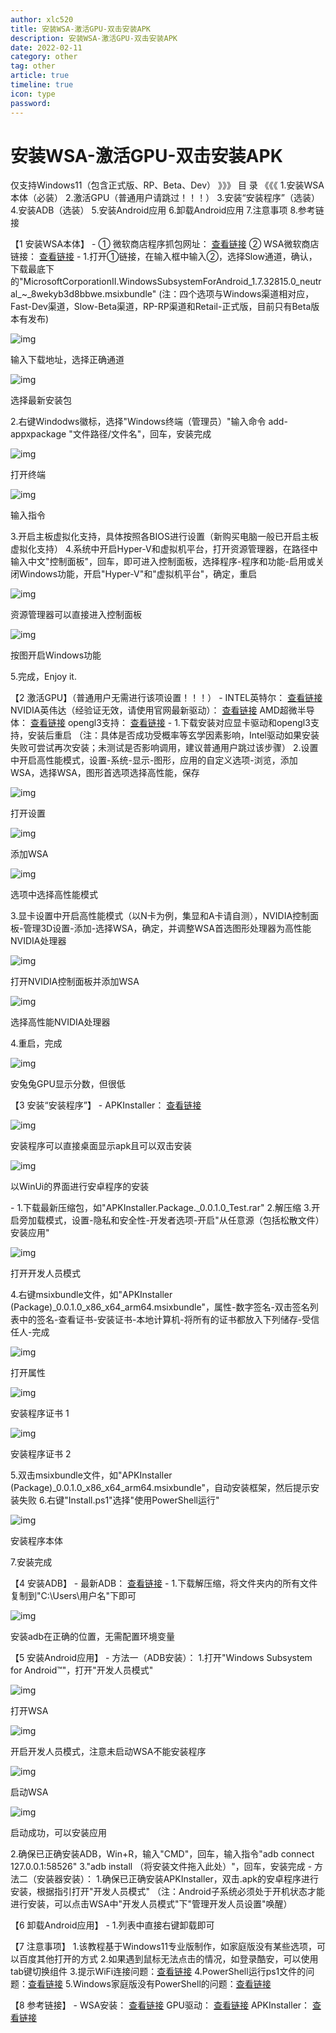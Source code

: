 ```yaml
---
author: xlc520
title: 安装WSA-激活GPU-双击安装APK
description: 安装WSA-激活GPU-双击安装APK
date: 2022-02-11
category: other
tag: other
article: true
timeline: true
icon: type
password: 
---
```

# 安装WSA-激活GPU-双击安装APK

仅支持Windows11（包含正式版、RP、Beta、Dev）
》》》 目 录 《《《
1.安装WSA本体（必装）
2.激活GPU（普通用户请跳过！！！）
3.安装“安装程序”（选装）
4.安装ADB（选装）
5.安装Android应用
6.卸载Android应用
7.注意事项
8.参考链接

【1 安装WSA本体】
\-
① 微软商店程序抓包网址： [查看链接](https://store.rg-adguard.net/)
② WSA微软商店链接： [查看链接](https://www.microsoft.com/store/productId/9P3395VX91NR)
\-
1.打开①链接，在输入框中输入②，选择Slow通道，确认，下载最底下的"MicrosoftCorporationII.WindowsSubsystemForAndroid_1.7.32815.0_neutral_~_8wekyb3d8bbwe.msixbundle"
(注：四个选项与Windows渠道相对应，Fast-Dev渠道，Slow-Beta渠道，RP-RP渠道和Retail-正式版，目前只有Beta版本有发布)

![img](https://gh.xlc520.tk/xlc520/MyImage/raw/main/MdImg/538951_b9fb4b26_4742_3909@854x219.png.m.jpg)

输入下载地址，选择正确通道

![img](https://gh.xlc520.tk/xlc520/MyImage/raw/main/MdImg/538951_6e58f04a_4742_3911@1234x333.png.m.jpg)

选择最新安装包

2.右键Windodws徽标，选择"Windows终端（管理员）"输入命令 add-appxpackage "文件路径/文件名"，回车，安装完成

![img](https://gh.xlc520.tk/xlc520/MyImage/raw/main/MdImg/538951_d413f6bb_4742_3913@834x644.png.m.jpg)

打开终端

![img](https://gh.xlc520.tk/xlc520/MyImage/raw/main/MdImg/538951_6907ae9d_4742_3915@1129x631.png.m.jpg)

输入指令

3.开启主板虚拟化支持，具体按照各BIOS进行设置（新购买电脑一般已开启主板虚拟化支持）
4.系统中开启Hyper-V和虚拟机平台，打开资源管理器，在路径中输入中文"控制面板"，回车，即可进入控制面板，选择程序-程序和功能-启用或关闭Windows功能，开启"Hyper-V"和"虚拟机平台"，确定，重启

![img](https://gh.xlc520.tk/xlc520/MyImage/raw/main/MdImg/538951_fac9b857_1334_2244@1499x962.png.m.jpg)

资源管理器可以直接进入控制面板

![img](https://gh.xlc520.tk/xlc520/MyImage/raw/main/MdImg/538951_c335fb7e_1334_2246@1499x962.png.m.jpg)

按图开启Windows功能

5.完成，Enjoy it.

【2 激活GPU】（普通用户无需进行该项设置！！！）
\-
INTEL英特尔：
[查看链接](https://www.intel.com/content/www/us/en/download/19344/intel-graphics-windows-10-windows-11-dch-drivers.html)
NVIDIA英伟达（经验证无效，请使用官网最新驱动）：
[查看链接](https://developer.nvidia.com/cuda/wsl/download)
AMD超微半导体：
[查看链接](https://www.amd.com/en/support/kb/release-notes/rn-rad-win-wsl-support)
opengl3支持：
[查看链接](https://www.microsoft.com/store/productId/9NQPSL29BFFF)
\-
1.下载安装对应显卡驱动和opengl3支持，安装后重启
（注：具体是否成功受概率等玄学因素影响，Intel驱动如果安装失败可尝试再次安装；未测试是否影响调用，建议普通用户跳过该步骤）
2.设置中开启高性能模式，设置-系统-显示-图形，应用的自定义选项-浏览，添加WSA，选择WSA，图形首选项选择高性能，保存

![img](https://gh.xlc520.tk/xlc520/MyImage/raw/main/MdImg/538951_7b0d9d68_3027_155@1775x1115.png.m.jpg)

打开设置

![img](https://gh.xlc520.tk/xlc520/MyImage/raw/main/MdImg/538951_d40bb361_3027_1552@1775x1115.png.m.jpg)

添加WSA

![img](https://gh.xlc520.tk/xlc520/MyImage/raw/main/MdImg/538951_6185d916_3027_1554@1775x1115.png.m.jpg)

选项中选择高性能模式

3.显卡设置中开启高性能模式（以N卡为例，集显和A卡请自测），NVIDIA控制面板-管理3D设置-添加-选择WSA，确定，并调整WSA首选图形处理器为高性能NVIDIA处理器

![img](https://gh.xlc520.tk/xlc520/MyImage/raw/main/MdImg/538951_1a2bee58_3028_9618@974x1199.png.m.jpg)

打开NVIDIA控制面板并添加WSA

![img](https://gh.xlc520.tk/xlc520/MyImage/raw/main/MdImg/538951_c9c477e5_3028_9619@974x718.png.m.jpg)

选择高性能NVIDIA处理器

4.重启，完成

![img](https://gh.xlc520.tk/xlc520/MyImage/raw/main/MdImg/538951_451e5133_3028_9621@503x909.png.m.jpg)

安兔兔GPU显示分数，但很低

【3 安装“安装程序”】
\-
APKInstaller： [查看链接](https://github.com/Paving-Base/APK-Installer/releases)

![img](https://gh.xlc520.tk/xlc520/MyImage/raw/main/MdImg/538951_b0236f41_4742_3917@835x388.png.m.jpg)

安装程序可以直接桌面显示apk且可以双击安装

![img](https://gh.xlc520.tk/xlc520/MyImage/raw/main/MdImg/538951_76800999_4742_3919@636x405.png.m.jpg)

以WinUi的界面进行安卓程序的安装

\-
1.下载最新压缩包，如"APKInstaller.Package._0.0.1.0_Test.rar"
2.解压缩
3.开启旁加载模式，设置-隐私和安全性-开发者选项-开启"从任意源（包括松散文件）安装应用"

![img](https://gh.xlc520.tk/xlc520/MyImage/raw/main/MdImg/538951_3f879f05_4742_392@1775x1115.png.m.jpg)

打开开发人员模式

4.右键msixbundle文件，如"APKInstaller (Package)_0.0.1.0_x86_x64_arm64.msixbundle"，属性-数字签名-双击签名列表中的签名-查看证书-安装证书-本地计算机-将所有的证书都放入下列储存-受信任人-完成

![img](https://gh.xlc520.tk/xlc520/MyImage/raw/main/MdImg/538951_e89acd6b_6561_4202@1352x952.png.m.jpg)

打开属性

![img](https://gh.xlc520.tk/xlc520/MyImage/raw/main/MdImg/538951_ef4554ea_4742_3922@2091x745.png.m.jpg)

安装程序证书 1

![img](https://gh.xlc520.tk/xlc520/MyImage/raw/main/MdImg/538951_bef29485_4742_3924@1072x746.png.m.jpg)

安装程序证书 2

5.双击msixbundle文件，如"APKInstaller (Package)_0.0.1.0_x86_x64_arm64.msixbundle"，自动安装框架，然后提示安装失败
6.右键"Install.ps1"选择"使用PowerShell运行"

![img](https://gh.xlc520.tk/xlc520/MyImage/raw/main/MdImg/538951_ee8ded6d_4746_3735@1352x952.png.m.jpg)

安装程序本体

7.安装完成

【4 安装ADB】
\-
最新ADB： [查看链接](https://dl.google.com/android/repository/platform-tools-latest-windows.zip)
\-
1.下载解压缩，将文件夹内的所有文件复制到"C:\Users\用户名"下即可

![img](https://gh.xlc520.tk/xlc520/MyImage/raw/main/MdImg/538951_772f1dd4_4746_3737@1365x957.png.m.jpg)

安装adb在正确的位置，无需配置环境变量

【5 安装Android应用】
\-
方法一（ADB安装）：
1.打开"Windows Subsystem for Android™"，打开"开发人员模式"

![img](https://gh.xlc520.tk/xlc520/MyImage/raw/main/MdImg/538951_43576668_4746_3739@1003x813.png.m.jpg)

打开WSA

![img](https://gh.xlc520.tk/xlc520/MyImage/raw/main/MdImg/538951_2a149b56_4746_374@1200x932.png.m.jpg)

开启开发人员模式，注意未启动WSA不能安装程序

![img](https://gh.xlc520.tk/xlc520/MyImage/raw/main/MdImg/538951_9f6776e4_4746_3742@636x388.png.m.jpg)

启动WSA

![img](https://gh.xlc520.tk/xlc520/MyImage/raw/main/MdImg/538951_ffb679db_4746_3744@1200x932.png.m.jpg)

启动成功，可以安装应用

2.确保已正确安装ADB，Win+R，输入"CMD"，回车，输入指令"adb connect 127.0.0.1:58526"
3."adb install （将安装文件拖入此处）"，回车，安装完成
\-
方法二（安装器安装）：
1.确保已正确安装APKInstaller，双击.apk的安卓程序进行安装，根据指引打开"开发人员模式"
（注：Android子系统必须处于开机状态才能进行安装，可以点击WSA中"开发人员模式"下"管理开发人员设置"唤醒）

【6 卸载Android应用】
\-
1.列表中直接右键卸载即可

【7 注意事项】
1.该教程基于Windows11专业版制作，如家庭版没有某些选项，可以百度其他打开的方式
2.如果遇到鼠标无法点击的情况，如登录酷安，可以使用tab键切换组件
3.提示WiFi连接问题：[查看链接](https://www.uso.cn/post/view/47990)
4.PowerShell运行ps1文件的问题：[查看链接](https://m.jb51.net/os/win10/728455.html)
5.Windows家庭版没有PowerShell的问题：[查看链接](https://blog.csdn.net/houmenghu/article/details/103876847)

【8 参考链接】
\-
WSA安装： [查看链接](https://www.coolapk.com/feed/30833815?shareKey=NGRjZTFhMjYxNTQ2NjE3MmNmMmU~&shareUid=538951&shareFrom=com.coolapk.market_11.4.3)
GPU驱动： [查看链接](https://www.coolapk.com/feed/30854918?shareKey=Y2ZiMjNmN2E4NWM2NjE3MmNmMmU~&shareUid=538951&shareFrom=com.coolapk.market_11.4.3)
APKInstaller： [查看链接](https://www.coolapk.com/feed/30857122?shareKey=OTAzN2JmMDBmZTg3NjE3MmNmMDM~&shareUid=538951&shareFrom=com.coolapk.market_11.4.3)